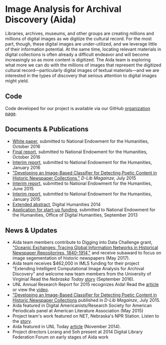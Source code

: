 # Image Analysis for Archival Discovery (Aida)

Libraries, archives, museums, and other groups are creating millions and millions of digital images as we digitize the cultural record. For the most part, though, these digital images are under-utilized, and we leverage little of their information potential. At the same time, locating relevant materials in digital collections is often already a difficult endeavor and will become increasingly so as more content is digitized. The Aida team is exploring what more we can do with the millions of images that represent the digitized cultural record&#8212;particularly digital images of textual materials&#8212;and we are interested in the types of discovery that serious attention to digital images might yield.

## Code
Code developed for our project is available via our GitHub [organization page](https://github.com/ProjectAida).

## Documents & Publications
* [White paper](http://digitalcommons.unl.edu/cdrhgrants/4/), submitted to National Endowment for the Humanities, October 2016
* [Final report](http://digitalcommons.unl.edu/cdrhgrants/5/), submitted to National Endowment for the Humanities, October 2016
* [Interim report](http://digitalcommons.unl.edu/cdrhgrants/3/), submitted to National Endowment for the Humanities, January 2016
* ["Developing an Image-Based Classifier for Detecting Poetic Content in Historic Newspaper Collections,"](http://www.dlib.org/dlib/july15/lorang/07lorang.html) _D-Lib Magainze_, July 2015
* [Interim report](http://digitalcommons.unl.edu/cdrhgrants/2/), submitted to National Endowment for the Humanities, June 2015
* [Interim report](http://digitalcommons.unl.edu/cdrhgrants/1/), submitted to National Endowment for the Humanities, January 2015
* [Extended abstract](http://dharchive.org/paper/DH2014/Paper-851.xml), Digital Humanities 2014
* [Application for start-up funding](http://www.neh.gov/files/grants/university_of_nebraska_image_analysis_for_archival_discovery.pdf), submitted to National Endowment for the Humanities, Office of Digital Humanities, September 2013

## News & Updates
* Aida team members contribute to Digging into Data Challenge grant, ["Oceanic Exchanges: Tracing Global Information Networks in Historical Newspaper Repositorires, 1840-1914,"](https://diggingintodata.org/awards/2016/project/oceanic-exchanges-tracing-global-information-networks-historical-newspaper) and receive subaward to focus on image segementation of historic newspapers (May 2017).
* Aida team receives $462,000 in IMLS funding for their project "Extending Intelligent Computational Image Analysis for Archival Discovery" and welcome new team members from the University of Virginia! Read the _Nebraska Today_ [story](http://news.unl.edu/newsrooms/today/article/researchers-push-software-to-work-more-like-human-eye) (September 2016).
* UNL Annual Research Report for 2015 recognizes Aida! Read the [article](http://research.unl.edu/annualreport/2015/finding-poetry-amid-historic-news-pages/) or view the [video](https://youtu.be/D893Mu1S7RI?list=PL2C3zJJ2hPlAyFRnHpueG_GcdMX-RevN9).
* ["Developing an Image-Based Classifier for Detecting Poetic Content in Historic Newspaper Collections](http://www.dlib.org/dlib/july15/lorang/07lorang.html) published in _D-Lib Magainze_, July 2015.
* Aida featured in Digital Americanists/Research Society for American Periodicals panel at American Literature Association (May 2015)
* Project team's work featured on NET, Nebraska's NPR Station. Listen to the [story](http://netnebraska.org/article/culture/943643/how-find-poem-200-year-old-newspapers).
* Aida featured in UNL Today [article](http://news.unl.edu/newsrooms/unltoday/article/project-mines-8-million-news-pages-for-poetry/) (November 2014).
* Project directors Lorang and Soh present at 2014 Digital Library Federation Forum on early stages of Aida work
